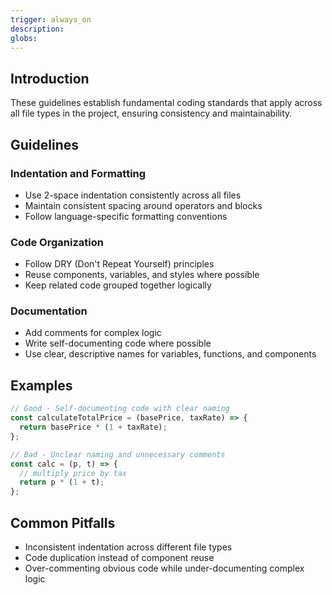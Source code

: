 ```yaml
---
trigger: always_on
description: 
globs: 
---
```

## Introduction

These guidelines establish fundamental coding standards that apply across all file types in the project, ensuring consistency and maintainability.

## Guidelines

### Indentation and Formatting
- Use 2-space indentation consistently across all files
- Maintain consistent spacing around operators and blocks
- Follow language-specific formatting conventions

### Code Organization
- Follow DRY (Don't Repeat Yourself) principles
- Reuse components, variables, and styles where possible
- Keep related code grouped together logically

### Documentation
- Add comments for complex logic
- Write self-documenting code where possible
- Use clear, descriptive names for variables, functions, and components

## Examples

```javascript
// Good - Self-documenting code with clear naming
const calculateTotalPrice = (basePrice, taxRate) => {
  return basePrice * (1 + taxRate);
};

// Bad - Unclear naming and unnecessary comments
const calc = (p, t) => {
  // multiply price by tax
  return p * (1 + t);
};
```

## Common Pitfalls
- Inconsistent indentation across different file types
- Code duplication instead of component reuse
- Over-commenting obvious code while under-documenting complex logic 